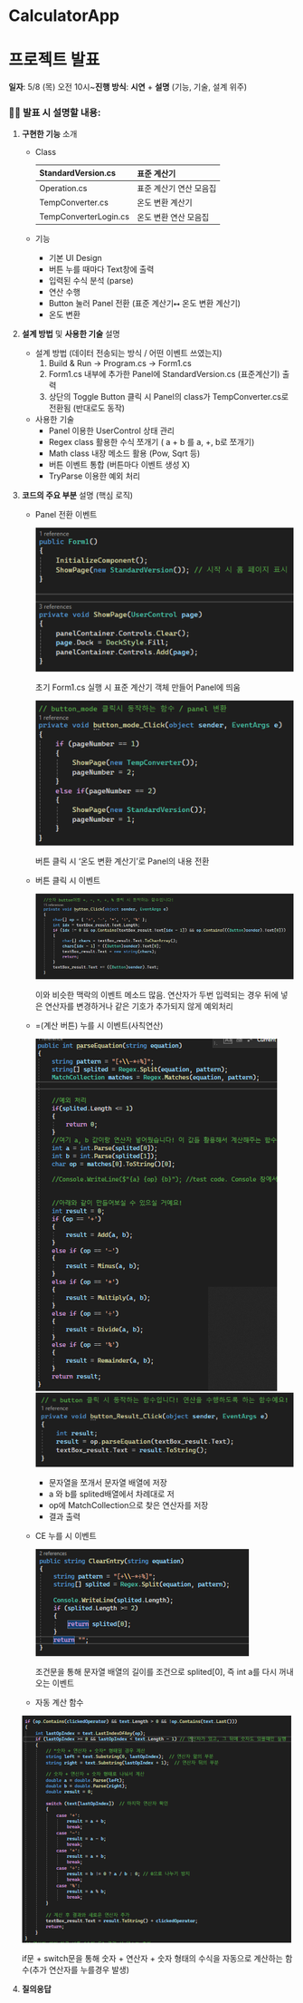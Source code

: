 # CalculatorApp

# **프로젝트 발표**

**일자**: 5/8 (목) 오전 10시~**진행 방식**: **시연** + **설명** (기능, 기술, 설계 위주)

### 🤷‍♂️ **발표 시 설명할 내용:**

1. **구현한 기능** 소개
    - Class
        
        
        | StandardVersion.cs | 표준 계산기 |
        | --- | --- |
        | Operation.cs | 표준 계산기 연산 모음집 |
        | TempConverter.cs | 온도 변환 계산기 |
        | TempConverterLogin.cs | 온도 변환 연산 모음집 |
    - 기능
        - 기본 UI Design
        - 버튼 누를 때마다 Text창에 출력
        - 입력된 수식 분석 (parse)
        - 연산 수행
        - Button 눌러 Panel 전환 (표준 계산기⭤ 온도 변환 계산기)
        - 온도 변환
    
2. **설계 방법** 및 **사용한 기술** 설명
    - 설계 방법 (데이터 전송되는 방식 / 어떤 이벤트 쓰였는지)
        1. Build & Run → Program.cs → Form1.cs
        2. Form1.cs 내부에 추가한 Panel에 StandardVersion.cs (표준계산기) 출력
        3. 상단의 Toggle Button 클릭 시 Panel의 class가 TempConverter.cs로 전환됨 (반대로도 동작)
    - 사용한 기술
        - Panel 이용한 UserControl 상태 관리
        - Regex class 활용한 수식 쪼개기 ( a + b 를 a, +, b로 쪼개기)
        - Math class 내장 메소드 활용 (Pow, Sqrt 등)
        - 버튼 이벤트 통합 (버튼마다 이벤트 생성 X)
        - TryParse 이용한 예외 처리
    
3. **코드의 주요 부분** 설명 (핵심 로직)
    - Panel 전환 이벤트
        
        
        ![image.png](image/image1.png)
        
        초기 Form1.cs 실행 시 표준 계산기 객체 만들어 Panel에 띄움
        
        ![image.png](image/image2.png)
        
        
        버튼 클릭 시 ‘온도 변환 계산기’로 Panel의 내용 전환

        
    - 버튼 클릭 시 이벤트
        
        ![image.png](image/image3.png)
        
        이와 비슷한 맥락의 이벤트 메소드 많음.
        연산자가 두번 입력되는 경우 뒤에 넣은 연산자를 변경하거나 같은 기호가 추가되지 않게 예외처리
        
        
    - =(계산 버튼) 누를 시 이벤트(사칙연산)
        
      ![image.png](image/image4.png)
      ![image.png](image/image5.png)
        
        - 문자열을  쪼개서 문자열 배열에 저장
        - a 와 b를 splited배열에서 차례대로 저
        - op에 MatchCollection으로 찾은 연산자를 저장
        - 결과 출력
        
    - CE 누를 시 이벤트
        
      ![image.png](image/image6.png)
        
        조건문을 통해 문자열 배열의 길이를 조건으로 splited[0], 즉 int a를 다시 꺼내오는 이벤트

        
    - 자동 계산 함수
    
    ![image.png](image/image7.png)
    
    if문 + switch문을 통해 숫자 + 연산자 + 숫자 형태의 수식을 자동으로 계산하는 함수(추가 연산자를 누를경우 발생)
        
    
4. **질의응답**
